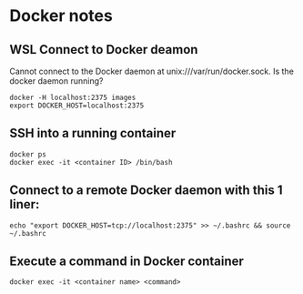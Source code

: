 # Docker notes

## WSL Connect to Docker deamon
Cannot connect to the Docker daemon at unix:///var/run/docker.sock. Is the docker daemon running?
```
docker -H localhost:2375 images
export DOCKER_HOST=localhost:2375
```

## SSH into a running container
```
docker ps
docker exec -it <container ID> /bin/bash
```

## Connect to a remote Docker daemon with this 1 liner:
```
echo "export DOCKER_HOST=tcp://localhost:2375" >> ~/.bashrc && source ~/.bashrc
```

## Execute a command in Docker container
```
docker exec -it <container name> <command>
```